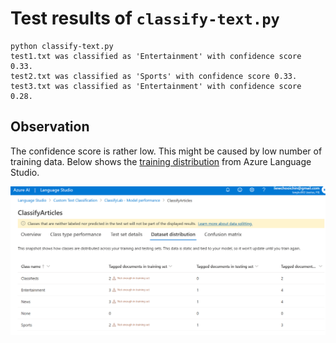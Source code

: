# Test results of `classify-text.py`

```
python classify-text.py
test1.txt was classified as 'Entertainment' with confidence score 0.33.
test2.txt was classified as 'Sports' with confidence score 0.33.
test3.txt was classified as 'Entertainment' with confidence score 0.28.
```

## Observation

The confidence score is rather low. This might be caused by low number of training data. Below shows the [training distribution](./data_distribution.png) from Azure Language Studio.

![Training distribution](./data_distribution.png)


